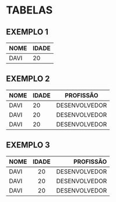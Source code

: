 # TABELAS

## EXEMPLO 1

|NOME |IDADE|
| - | - |
|DAVI |20|

## EXEMPLO 2

|NOME | IDADE | PROFISSÃO |
| - | - | - |
|DAVI | 20 | DESENVOLVEDOR
|DAVI | 20 | DESENVOLVEDOR
|DAVI | 20 | DESENVOLVEDOR

## EXEMPLO 3

|NOME | IDADE | PROFISSÃO |
| :-- | :---: | --------: |
|DAVI | 20 | DESENVOLVEDOR
|DAVI | 20 | DESENVOLVEDOR
|DAVI | 20 | DESENVOLVEDOR
